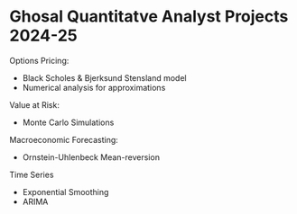 # Ghosal Quantitatve Analyst Projects 2024-25

Options Pricing:
- Black Scholes & Bjerksund Stensland model
- Numerical analysis for approximations

Value at Risk: 
- Monte Carlo Simulations

Macroeconomic Forecasting: 
- Ornstein-Uhlenbeck Mean-reversion

Time Series
- Exponential Smoothing
- ARIMA
